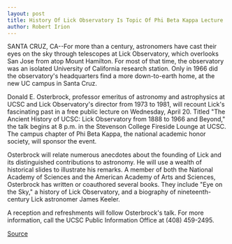 ```yaml
---
layout: post
title: History Of Lick Observatory Is Topic Of Phi Beta Kappa Lecture
author: Robert Irion
---
```


SANTA CRUZ, CA--For more than a century, astronomers have cast  their eyes on the sky through telescopes at Lick Observatory, which  overlooks San Jose from atop Mount Hamilton. For most of that time,  the observatory was an isolated University of California research  station. Only in 1966 did the observatory's headquarters find a more  down-to-earth home, at the new UC campus in Santa Cruz.

Donald E. Osterbrock, professor emeritus of astronomy and  astrophysics at UCSC and Lick Observatory's director from 1973 to  1981, will recount Lick's fascinating past in a free public lecture on  Wednesday, April 20. Titled "The Ancient History of UCSC: Lick  Observatory from 1888 to 1966 and Beyond," the talk begins at 8  p.m. in the Stevenson College Fireside Lounge at UCSC. The campus  chapter of Phi Beta Kappa, the national academic honor society, will  sponsor the event.

Osterbrock will relate numerous anecdotes about the founding  of Lick and its distinguished contributions to astronomy. He will use  a wealth of historical slides to illustrate his remarks. A member of  both the National Academy of Sciences and the American Academy of  Arts and Sciences, Osterbrock has written or coauthored several  books. They include "Eye on the Sky," a history of Lick Observatory,  and a biography of nineteenth-century Lick astronomer James Keeler.

A reception and refreshments will follow Osterbrock's talk.  For more information, call the UCSC Public Information Office at  (408) 459-2495.

[Source](http://www1.ucsc.edu/news_events/press_releases/archive/93-94/03-94/032194-History_of_Lick_Obs.html "Permalink to 032194-History_of_Lick_Obs")
